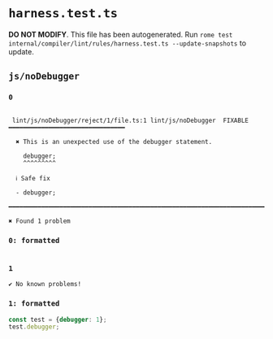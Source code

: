 # `harness.test.ts`

**DO NOT MODIFY**. This file has been autogenerated. Run `rome test internal/compiler/lint/rules/harness.test.ts --update-snapshots` to update.

## `js/noDebugger`

### `0`

```

 lint/js/noDebugger/reject/1/file.ts:1 lint/js/noDebugger  FIXABLE  ━━━━━━━━━━━━━━━━━━━━━━━━━━━━━━━━

  ✖ This is an unexpected use of the debugger statement.

    debugger;
    ^^^^^^^^^

  ℹ Safe fix

  - debugger;

━━━━━━━━━━━━━━━━━━━━━━━━━━━━━━━━━━━━━━━━━━━━━━━━━━━━━━━━━━━━━━━━━━━━━━━━━━━━━━━━━━━━━━━━━━━━━━━━━━━━

✖ Found 1 problem

```

### `0: formatted`

```ts


```

### `1`

```
✔ No known problems!

```

### `1: formatted`

```ts
const test = {debugger: 1};
test.debugger;

```
